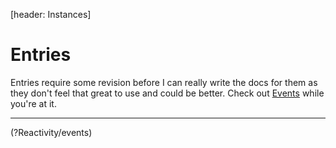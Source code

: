 [header: Instances]

# Entries

Entries require some revision before I can really write the docs for them as they don't feel that great to use and could be better. Check out [Events](?Reactivity/events) while you're at it.

---

<!NextPage|Events>(?Reactivity/events)
